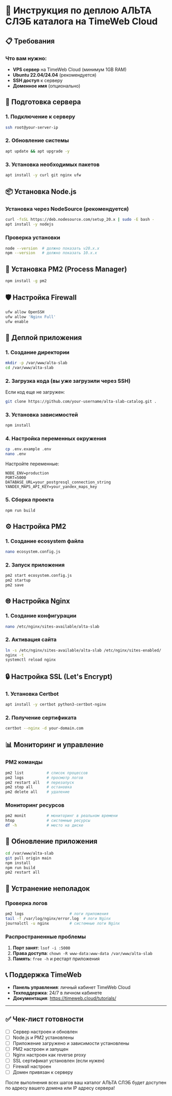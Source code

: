 # 🚀 Инструкция по деплою АЛЬТА СЛЭБ каталога на TimeWeb Cloud

## 📋 Требования

### Что вам нужно:
- **VPS сервер** на TimeWeb Cloud (минимум 1GB RAM)
- **Ubuntu 22.04/24.04** (рекомендуется)
- **SSH доступ** к серверу
- **Доменное имя** (опционально)

## 🔧 Подготовка сервера

### 1. Подключение к серверу
```bash
ssh root@your-server-ip
```

### 2. Обновление системы
```bash
apt update && apt upgrade -y
```

### 3. Установка необходимых пакетов
```bash
apt install -y curl git nginx ufw
```

## 📦 Установка Node.js

### Установка через NodeSource (рекомендуется)
```bash
curl -fsSL https://deb.nodesource.com/setup_20.x | sudo -E bash -
apt install -y nodejs
```

### Проверка установки
```bash
node --version  # должно показать v20.x.x
npm --version   # должно показать 10.x.x
```

## 🔄 Установка PM2 (Process Manager)
```bash
npm install -g pm2
```

## 🛡️ Настройка Firewall
```bash
ufw allow OpenSSH
ufw allow 'Nginx Full'
ufw enable
```

## 📁 Деплой приложения

### 1. Создание директории
```bash
mkdir -p /var/www/alta-slab
cd /var/www/alta-slab
```

### 2. Загрузка кода (вы уже загрузили через SSH)
Если код еще не загружен:
```bash
git clone https://github.com/your-username/alta-slab-catalog.git .
```

### 3. Установка зависимостей
```bash
npm install
```

### 4. Настройка переменных окружения
```bash
cp .env.example .env
nano .env
```

Настройте переменные:
```env
NODE_ENV=production
PORT=5000
DATABASE_URL=your_postgresql_connection_string
YANDEX_MAPS_API_KEY=your_yandex_maps_key
```

### 5. Сборка проекта
```bash
npm run build
```

## ⚙️ Настройка PM2

### 1. Создание ecosystem файла
```bash
nano ecosystem.config.js
```

### 2. Запуск приложения
```bash
pm2 start ecosystem.config.js
pm2 startup
pm2 save
```

## 🌐 Настройка Nginx

### 1. Создание конфигурации
```bash
nano /etc/nginx/sites-available/alta-slab
```

### 2. Активация сайта
```bash
ln -s /etc/nginx/sites-available/alta-slab /etc/nginx/sites-enabled/
nginx -t
systemctl reload nginx
```

## 🔒 Настройка SSL (Let's Encrypt)

### 1. Установка Certbot
```bash
apt install -y certbot python3-certbot-nginx
```

### 2. Получение сертификата
```bash
certbot --nginx -d your-domain.com
```

## 📊 Мониторинг и управление

### PM2 команды
```bash
pm2 list          # список процессов
pm2 logs          # просмотр логов
pm2 restart all   # перезапуск
pm2 stop all      # остановка
pm2 delete all    # удаление
```

### Мониторинг ресурсов
```bash
pm2 monit         # мониторинг в реальном времени
htop              # системные ресурсы
df -h             # место на диске
```

## 🔄 Обновление приложения

```bash
cd /var/www/alta-slab
git pull origin main
npm install
npm run build
pm2 restart all
```

## 🚨 Устранение неполадок

### Проверка логов
```bash
pm2 logs                    # логи приложения
tail -f /var/log/nginx/error.log  # логи Nginx
journalctl -u nginx         # системные логи Nginx
```

### Распространенные проблемы
1. **Порт занят**: `lsof -i :5000`
2. **Права доступа**: `chown -R www-data:www-data /var/www/alta-slab`
3. **Память**: `free -h` и рестарт приложения

## 📞 Поддержка TimeWeb

- **Панель управления**: личный кабинет TimeWeb Cloud
- **Техподдержка**: 24/7 в личном кабинете
- **Документация**: https://timeweb.cloud/tutorials/

---

## ✅ Чек-лист готовности

- [ ] Сервер настроен и обновлен
- [ ] Node.js и PM2 установлены
- [ ] Приложение загружено и зависимости установлены
- [ ] PM2 настроен и запущен
- [ ] Nginx настроен как reverse proxy
- [ ] SSL сертификат установлен (если нужен)
- [ ] Firewall настроен
- [ ] Домен привязан к серверу

После выполнения всех шагов ваш каталог АЛЬТА СЛЭБ будет доступен по адресу вашего домена или IP адресу сервера!